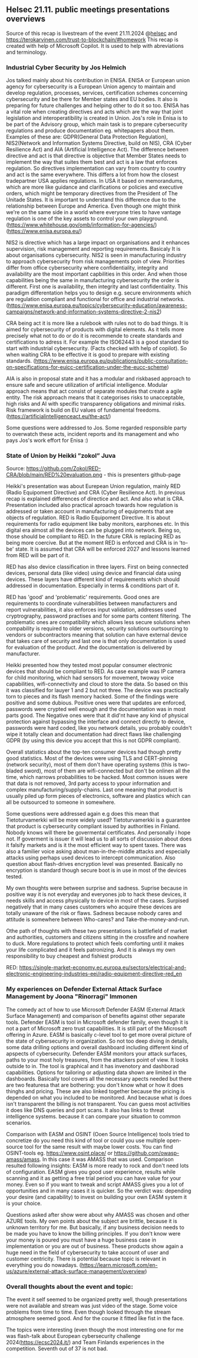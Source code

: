 ## Helsec 21.11. public meetings presentations overviews
Source of this recap is livestream of the event 21.11.2024 @[helsec](https://helsec.fi/events/2024-11-21_helsec_november_2024_meetup/) and https://terokarvinen.com/trust-to-blockchain/#homework
This recap is created with help of  Microsoft Copilot. It is used to help with abreviations and terminology.

### Industrial Cyber Security by Jos Helmich
Jos talked mainly about his contribution in ENISA. ENISA or European union agency for cybersecurity is a European Union agency to maintain and develop regulation, processes, services, certification schemes concerning cybersecurity and be there for Member states and EU bodies. It also is preparing for future challenges and helping other to do it so too.
ENISA has a vital role when creating directives and acts which are the way that joint legislation and interoperatibility is created in Union.
Jos's role in Enisa is to be part of the Advisory group, which main task is to prepare cybersecurity regulations and produce documentation eg. whitepapers about them. Examples of these are: GDPR(General Data Protection Regulation), NIS2(Network and Information Systems Directive, build on NIS), CRA (Cyber Resilience Act) and AIA (Artificial Intelligence Act). The difference between directive and act is that directive is objective that Member States needs to implement the way that suites them best and act is a law that enforces regulation. So directives implementation can vary from country to country and act is the same everywhere. This differs a lot from how the closest tradepartner USA applies regulations. In USA it based on memorandums, which are more like guidance and clarifications or policies and executive orders, which might be temporary directives from the President of The Unitade States. It is important to understand this difference due to the relationship between Europe and America. Even though one might think we're on the same side in a world where everyone tries to have vantage regulation is one of the key assets to control your own playground. (https://www.whitehouse.gov/omb/information-for-agencies/)(https://www.enisa.europa.eu/)

NIS2 is directive which has a large impact on organisations and it enhances supervision, risk management and reporting requirements. Basicaly It is about organisations cybersecurity. NIS2 is seen in manufacturing industry to approach cybersecurity from risk managements poin of view. Priorities differ from office cybersecurity where confidentiality, integrity and availability are the most important capbilities in this order. And when those capabilities being the same in manufacturing cybersecurity the order is different. First one is availability, then integrity and last confidentiality. This paradigm differentation helps you to design e.g. secure environments which are regulation compliant and functional for office and industrial networks.(https://www.enisa.europa.eu/topics/cybersecurity-education/awareness-campaigns/network-and-information-systems-directive-2-nis2)

CRA being act it is more like a rulebook with rules not to do bad things. It is aimed for cybersecurity of products with digital elements. As it tells more precisely what not to do or do it is recommende to create standards and certifications to adress it. For example the ISO62443 is a good standard tio start with industrial cybersecurity. (Facts checked with help of copilot). So when waiting CRA to be effective it is good to prepare with existing standards. (https://www.enisa.europa.eu/publications/public-consultation-on-specifications-for-euicc-certification-under-the-eucc-scheme)

AIA is also in proposal state and it has a modular and riskbased approach to ensure safe and secure utilization of artificial intelligence. Modular approach means that act consist of separate modules that create a agile entity. The risk approach means that it categorises risks to unacceptable, high risks and AI with specific transparency obligations and minimal risks. Risk framework is build on EU values of fundamental freedoms. (https://artificialintelligenceact.eu/the-act/)

Some questions were addressed to Jos. Some regarded responsible party to overwatch these acts, incident reports and its management and who pays Jos's work effort for Enisa :)


### State of Union by Heikki ”zokol” Juva
Source: https://github.com/Zokol/RED-CRA/blob/main/RED%20evaluation.png - this is presenters github-page

Heikki's presentation was about Eurepean Union regulation, mainly RED (Radio Equipoment Directive) and CRA (Cyber Resilience Act). In previous recap is explained differences of directice and act. And also what is CRA. Presentation included also practical aproach towards how regulation is addressed or taken account in manufacturing of equipments that are objects of regulation.
RED is Radio Equipoment Directive. It is about requirements for radio equipment like baby monitors, earphones etc. In this digital era almost all the devices can be plugged into network. Being so, those should be compliant to RED. In the future CRA is replacing RED as being more coercive. But at the moment RED is enforced and CRA is in 'to-be' state. It is assumed that CRA will be enforced 2027 and lessons learned from RED will be part of it.

RED has also device classification in three layers. First on being connected devices, personal data (like video) using device  and financial data using devices. These layers have different kind of requirements which should addressed in documentation. Especially in terms & conditions part of it.

RED has 'good' and 'problematic' requirements. Good ones are requirements to coordinate vulnerabilities between manufacturers and report vulnerabilities, it also enforces input validation, addresses used cryptrography, password practises and for some parts content filtering. The problematic ones are compatibility which allows less secure solutions when compability is required to older versions, security solutions ourtsourcing to vendors or subcontractors meaning that solution can have external device that takes care of security and last one is that only documentation is used for evaluation of the product. And the documentation is delivered by manufacturer. 

Heikki presented how they tested most popular consumer electronic devices that should be compliant to RED. As case example was IP camera for child monitoring, which had sensors for movement, twoway voice capabilities, wifi-connectivity and cloud to store the data. So based on this it was classified for lauyer 1 and 2 but not three.
The device was practically torn to pieces and its flash memory hacked. Some of the findings were positive and some dubious. Positive ones were that updates are enforced, passwords were crypted well enough and the documentation was in most parts good. The Negative ones were that it did'nt have any kind of physical  protection against bypassing the interface and connect directly to device, passwords were hard coded, like you network details, you probably couldn't wipe it totally clean and documentation had direct flaws like challenging GDPR (by using this device you accept that this is not GDPR compliant).

Overall statistics about the top-ten consumer devices had though pretty good statistics. Most of the devices were using TLS and CERT-pinning (network security), most of them don't have operating systems (this is two-bladed sword), most of them are wifi-connected but don't be onlinen all the time, which narrows probabilities to be hacked. Most common issues were that data is not removed, 3rd party access to ypour information and complex manufacturing/supply-chains. Last one meaning that product is usually piled up form pieces of electronics, software and plastics which can all be outsourced to someone in somewhere.

Some questions were addressed again e.g does this mean that  Tietoturvamerkki will be more widely used? Tietoturvamerkki is a guarantee that product is cybersecurity compliant issued by authorities in Finland. Nobody knows will there be govermental certificates. And personally i hope not. If goverment is issuer it will lead us to all sorts of discussion about does it falsify markets and is it the most efficient way to spent taxes. There was also a familier voice asking about man-in-the-middle attacks and especially attacks using perhaps used devices to intercept communication. Also question about flash-drives encryption level was presented. Basically no encryption is standard though secure boot is in use in most of the devices tested.

My own thoughts were between surprise and sadness. Suprise because in positive way it is not everyday and everyones job to hack these devices, it needs skills and access physically to device in most of the cases. Surpised negatively that in many cases customers who acquire these devices are totally unaware of the risk or flaws. Sadness because nobody cares and attitude is somewhere between Who-cares? and Take-the-money-and-run.

Othe path of thoughts with these two presentations is battlefield of market and authorities, customers and citizens sitting in the crossfire and nowhere to duck. More regulations to protect which feels comforting until it makes your life complicated and it feels patronizing. And it is always my own responsibility to buy cheapest and fishiest products

RED: https://single-market-economy.ec.europa.eu/sectors/electrical-and-electronic-engineering-industries-eei/radio-equipment-directive-red_en


### My experiences on Defender External Attack Surface Management by Joona "Rinorragi" Immonen
The comedy act of how to use Microsoft Defender EASM (External Attack Surface Management) and comparison of benefits against other separate tools.
Defender EASM is tool in Microsoft defender family, even though it is not a part of Microsoft zero trust capabilities. It is still part of the Microsoft offering in Azure.
EASM is basically c-level tool to get more overal picture of the state of cybersecurity in organization. So not too deep diving ín details, some data drilling options and overall dashboard including different kind of apspects of cybersecurity.
Defender EASM monitors your attack surfaces, paths to your most holy treasures, from the attackers point of view. It looks outside to in.
The tool is graphical and it has invenotory and dashborad capabilities. Options for tailoring or adjusting data shown are limited in the dashboards. Basically tool covers all the necessary apects needed but there are two featuresa that are bothering: you don't know what or how it does thinghs and pricing. These are also linked together because the pricing is depended on what you included to be monitored. And because what is does isn't transparent the billing is not transparent. You can guess most activities it does like DNS queries and port scans. It also has links to threat intelligence systems. because it can compare your situation to common scenarios.

Comparison with EASM and OSINT (Ooen Source Intelligence) tools tried to concretize do you need this kind of tool or could you use multiple open-source tool for the same result with maybe lower costs. You can find OSINT-tools eg. https://www.osint.place/ or https://github.com/owasp-amass/amass. In this case it was AMASS that was used. Comparison resulted following insights: 
EASM is more ready to rock and don't need lots of configuration. EASM gives you good user experience, results while scanning and it as getting a free trial period you can have value for your money. Even so if you want to tweak and script AMASS gives you a lot of opportunities and in many cases it is quicker. So the verdict was: depending your desire (and capability) to invest on building your own EASM system it is your choice. 

Questions asked after show were about why AMASS was chosen and other AZURE tools. My own points about the subject are brittle, because it is unknown territory for me. But basically, if any business decision needs to be made you have to know the billing principles. If you don't know were your money is poured you must have a huge business case in implementation or you are out of business. These products show again a huge need in the field of cybersecurity to take account of user and customer centricity. There is potential because topic is relevant in everything you do nowadays.
(https://learn.microsoft.com/en-us/azure/external-attack-surface-management/overview)

### Overall thoughts about the event and topic:
The event it self seemed to be organized pretty well, though presentations were not available and stream was just video of the stage. Some voice problems from time to time. Even though looked through the stream atmosphere seemed good. And for the course it fitted like fist in the face.

The topics were interesting (even though the most interesting one for me was flash-talk about European cybersecurity challenge 2024(https://ecsc2024.it/) and Team Finlands experiences in the competition. Seventh out of 37 is not bad.



